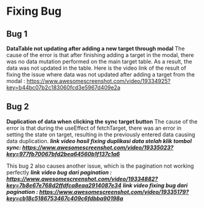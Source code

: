 # Fixing Bug
## Bug 1 
**DataTable not updating after adding a new target through modal**
The cause of the error is that after finishing adding a target in the modal, there was no data mutation performed on the main target table. As a result, the data was not updated in the table.
Here is the video link of the result of fixing the issue where data was not updated after adding a target from the modal : https://www.awesomescreenshot.com/video/19334925?key=b44bc07b2c183060fcd3e5967d409e2a

## Bug 2 
**Duplication of data when clicking the sync target button**
The cause of the error is that during the useEffect of fetchTarget, there was an error in setting the state on target, resulting in the previously entered data causing data duplication.
***link video hasil fixing duplikasi data stelah klik tombol sync: https://www.awesomescreenshot.com/video/19335023?key=977fb70067bfd2bea64560b1f137c1a6***

This bug 2 also causes another issue, which is the pagination not working perfectly
***link video bug dari pagination : https://www.awesomescreenshot.com/video/19334882?key=7b8e67e768d2ffdfca8eaa2914087e34***
***link video fixing bug dari pagination : https://www.awesomescreenshot.com/video/19335179?key=cb18c5186753467c409c6fdbba90198a***



